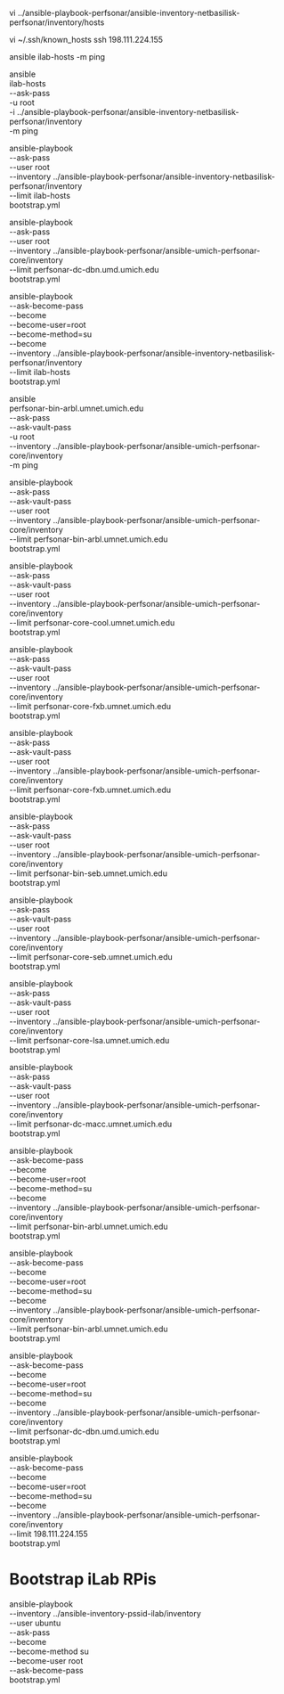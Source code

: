 vi ../ansible-playbook-perfsonar/ansible-inventory-netbasilisk-perfsonar/inventory/hosts

vi ~/.ssh/known_hosts 
ssh 198.111.224.155

ansible ilab-hosts -m ping

ansible \
  ilab-hosts \
  --ask-pass \
  -u root \
  -i ../ansible-playbook-perfsonar/ansible-inventory-netbasilisk-perfsonar/inventory \
  -m ping

ansible-playbook \
  --ask-pass \
  --user root \
  --inventory ../ansible-playbook-perfsonar/ansible-inventory-netbasilisk-perfsonar/inventory \
  --limit ilab-hosts \
  bootstrap.yml

ansible-playbook \
  --ask-pass \
  --user root \
  --inventory ../ansible-playbook-perfsonar/ansible-umich-perfsonar-core/inventory \
  --limit perfsonar-dc-dbn.umd.umich.edu \
  bootstrap.yml

ansible-playbook \
  --ask-become-pass \
  --become \
  --become-user=root \
  --become-method=su \
  --become \
  --inventory ../ansible-playbook-perfsonar/ansible-inventory-netbasilisk-perfsonar/inventory \
  --limit ilab-hosts \
  bootstrap.yml

ansible \
  perfsonar-bin-arbl.umnet.umich.edu \
  --ask-pass \
  --ask-vault-pass \
  -u root \
  --inventory ../ansible-playbook-perfsonar/ansible-umich-perfsonar-core/inventory \
  -m ping

ansible-playbook \
  --ask-pass \
  --ask-vault-pass \
  --user root \
  --inventory ../ansible-playbook-perfsonar/ansible-umich-perfsonar-core/inventory \
  --limit perfsonar-bin-arbl.umnet.umich.edu \
  bootstrap.yml

ansible-playbook \
  --ask-pass \
  --ask-vault-pass \
  --user root \
  --inventory ../ansible-playbook-perfsonar/ansible-umich-perfsonar-core/inventory \
  --limit perfsonar-core-cool.umnet.umich.edu \
  bootstrap.yml

ansible-playbook \
  --ask-pass \
  --ask-vault-pass \
  --user root \
  --inventory ../ansible-playbook-perfsonar/ansible-umich-perfsonar-core/inventory \
  --limit perfsonar-core-fxb.umnet.umich.edu \
  bootstrap.yml

ansible-playbook \
  --ask-pass \
  --ask-vault-pass \
  --user root \
  --inventory ../ansible-playbook-perfsonar/ansible-umich-perfsonar-core/inventory \
  --limit perfsonar-core-fxb.umnet.umich.edu \
  bootstrap.yml

ansible-playbook \
  --ask-pass \
  --ask-vault-pass \
  --user root \
  --inventory ../ansible-playbook-perfsonar/ansible-umich-perfsonar-core/inventory \
  --limit perfsonar-bin-seb.umnet.umich.edu \
  bootstrap.yml

ansible-playbook \
  --ask-pass \
  --ask-vault-pass \
  --user root \
  --inventory ../ansible-playbook-perfsonar/ansible-umich-perfsonar-core/inventory \
  --limit perfsonar-core-seb.umnet.umich.edu \
  bootstrap.yml

ansible-playbook \
  --ask-pass \
  --ask-vault-pass \
  --user root \
  --inventory ../ansible-playbook-perfsonar/ansible-umich-perfsonar-core/inventory \
  --limit perfsonar-core-lsa.umnet.umich.edu \
  bootstrap.yml

ansible-playbook \
  --ask-pass \
  --ask-vault-pass \
  --user root \
  --inventory ../ansible-playbook-perfsonar/ansible-umich-perfsonar-core/inventory \
  --limit perfsonar-dc-macc.umnet.umich.edu \
  bootstrap.yml

ansible-playbook \
  --ask-become-pass \
  --become \
  --become-user=root \
  --become-method=su \
  --become \
  --inventory ../ansible-playbook-perfsonar/ansible-umich-perfsonar-core/inventory \
  --limit perfsonar-bin-arbl.umnet.umich.edu \
  bootstrap.yml

ansible-playbook \
  --ask-become-pass \
  --become \
  --become-user=root \
  --become-method=su \
  --become \
  --inventory ../ansible-playbook-perfsonar/ansible-umich-perfsonar-core/inventory \
  --limit perfsonar-bin-arbl.umnet.umich.edu \
  bootstrap.yml

ansible-playbook \
  --ask-become-pass \
  --become \
  --become-user=root \
  --become-method=su \
  --become \
  --inventory ../ansible-playbook-perfsonar/ansible-umich-perfsonar-core/inventory \
  --limit perfsonar-dc-dbn.umd.umich.edu \
  bootstrap.yml

ansible-playbook \
  --ask-become-pass \
  --become \
  --become-user=root \
  --become-method=su \
  --become \
  --inventory ../ansible-playbook-perfsonar/ansible-umich-perfsonar-core/inventory \
  --limit 198.111.224.155 \
  bootstrap.yml


# Bootstrap iLab RPis

ansible-playbook \
  --inventory ../ansible-inventory-pssid-ilab/inventory \
  --user ubuntu \
  --ask-pass \
  --become \
  --become-method su \
  --become-user root \
  --ask-become-pass \
  bootstrap.yml
